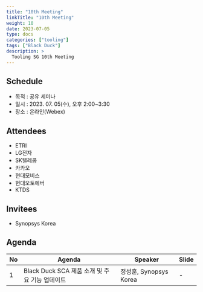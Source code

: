 ```yaml
---
title: "10th Meeting"
linkTitle: "10th Meeting"
weight: 10
date: 2023-07-05
type: docs
categories: ["tooling"]
tags: ["Black Duck"]
description: >
  Tooling SG 10th Meeting
---
```


## Schedule

* 목적 : 공유 세미나
* 일시 : 2023. 07. 05(수), 오후 2:00~3:30
* 장소 : 온라인(Webex)

## Attendees
* ETRI
* LG전자
* SK텔레콤 
* 카카오
* 현대모비스
* 현대오토에버
* KTDS

## Invitees
* Synopsys Korea

## Agenda
| No | Agenda           | Speaker | Slide |
|----|-----------------|------|------|
| 1  | Black Duck SCA 제품 소개 및 주요 기능 업데이트 | 정성훈, Synopsys Korea | - |